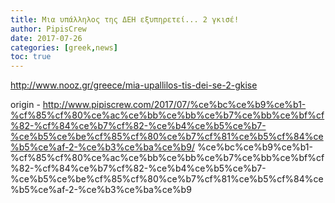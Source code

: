 ```yaml
---
title: Μια υπάλληλος της ΔΕΗ εξυπηρετεί... 2 γκισέ!
author: PipisCrew
date: 2017-07-26
categories: [greek,news]
toc: true
---
```


http://www.nooz.gr/greece/mia-upallilos-tis-dei-se-2-gkise

origin - http://www.pipiscrew.com/2017/07/%ce%bc%ce%b9%ce%b1-%cf%85%cf%80%ce%ac%ce%bb%ce%bb%ce%b7%ce%bb%ce%bf%cf%82-%cf%84%ce%b7%cf%82-%ce%b4%ce%b5%ce%b7-%ce%b5%ce%be%cf%85%cf%80%ce%b7%cf%81%ce%b5%cf%84%ce%b5%ce%af-2-%ce%b3%ce%ba%ce%b9/ %ce%bc%ce%b9%ce%b1-%cf%85%cf%80%ce%ac%ce%bb%ce%bb%ce%b7%ce%bb%ce%bf%cf%82-%cf%84%ce%b7%cf%82-%ce%b4%ce%b5%ce%b7-%ce%b5%ce%be%cf%85%cf%80%ce%b7%cf%81%ce%b5%cf%84%ce%b5%ce%af-2-%ce%b3%ce%ba%ce%b9